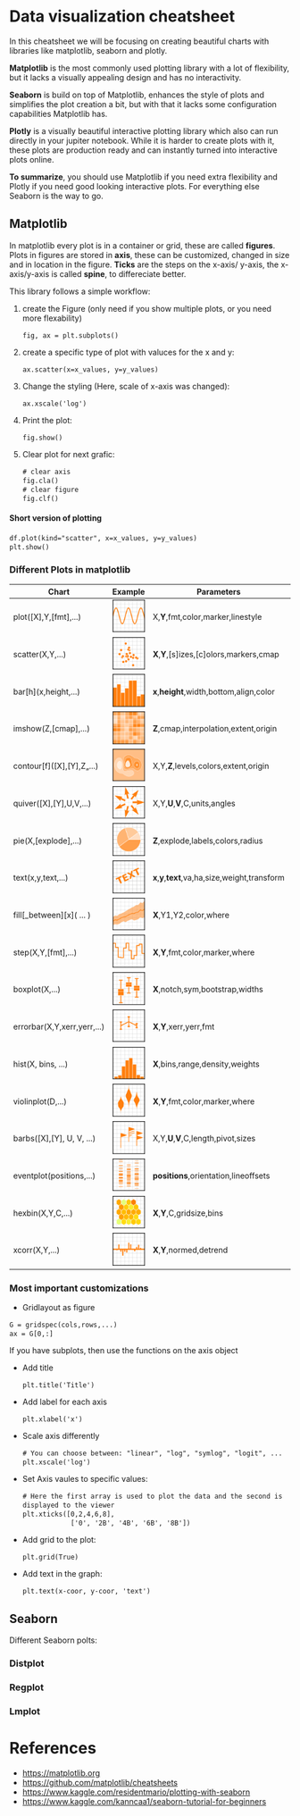# Data visualization cheatsheet

In this cheatsheet we will be focusing on creating beautiful charts with libraries like matplotlib, seaborn and plotly.

**Matplotlib** is the most commonly used plotting library with a lot of flexibility, but it lacks a visually appealing 
design and has no interactivity.

**Seaborn** is build on top of Matplotlib, enhances the style of plots  and simplifies the plot creation a bit, but 
with that it lacks some configuration capabilities Matplotlib has.

**Plotly** is a visually beautiful interactive plotting library which also can run directly in your jupiter notebook.
While it is harder to create plots with it, these plots are production ready and can instantly turned into interactive 
plots online.

**To summarize**, you should use Matplotlib if you need extra flexibility and Plotly if you need good looking 
interactive plots. For everything else Seaborn is the way to go.

## Matplotlib
In matplotlib every plot is in a container or grid, these are called **figures**. Plots in figures are stored in **axis**,
these can be customized, changed in size and in location in the figure. **Ticks** are the steps on the x-axis/ y-axis, the
x-axis/y-axis is called **spine**, to differeciate better.

This library follows a simple workflow:
 1. create the Figure (only need if you show multiple plots, or you need more flexability)
    ```
    fig, ax = plt.subplots()
    ```

 2. create a specific type of plot with valuces for the x and y:
    ```
    ax.scatter(x=x_values, y=y_values)
    ```
 3. Change the styling (Here, scale of x-axis was changed):
    ```
    ax.xscale('log')
    ```
 4. Print the plot:
    ```
    fig.show()
    ```
 5. Clear plot for next grafic:
    ```
    # clear axis
    fig.cla()
    # clear figure
    fig.clf()
    ``` 
    
#### Short version of plotting
```
df.plot(kind="scatter", x=x_values, y=y_values)
plt.show()
```

    
### Different Plots in matplotlib


| Chart | Example | Parameters | Description |
|-------|---------|------------|-------------|
| plot([X],Y,[fmt],...)         |  ![plot chart](./img/data_vis/basic-plot.svg "plot chart")            | X,**Y**,fmt,color,marker,linestyle        | 
| scatter(X,Y,...)              | ![scatter chart](./img/data_vis/basic-scatter.svg "scatter chart")    | **X**,**Y**,[s]izes,[c]olors,markers,cmap |
| bar\[h](x,height,...)         | ![bar chart](./img/data_vis/basic-bar.svg "bar chart")                | **x**,**height**,width,bottom,align,color |
| imshow(Z,[cmap],...)          | ![imshow chart](./img/data_vis/basic-imshow.svg "imshow chart")       | **Z**,cmap,interpolation,extent,origin    |
| contour\[f]([X],[Y],Z„...)    | ![contour chart](./img/data_vis/basic-contour.svg "contour chart")    | X,Y,**Z**,levels,colors,extent,origin     |
| quiver([X],[Y],U,V,...)       | ![quiver chart](./img/data_vis/basic-quiver.svg "quiver chart")       | X,Y,**U**,**V**,C,units,angles            |
| pie(X,[explode],...)          | ![pie chart](./img/data_vis/basic-pie.svg "pie chart")                | **Z**,explode,labels,colors,radius        |
| text(x,y,text,...)            | ![text chart](./img/data_vis/basic-text.svg "text chart")             | **x**,**y**,**text**,va,ha,size,weight,transform |
| fill\[_between]\[x]( ... )    | ![fill chart](./img/data_vis/basic-fill.svg "text fill")              | **X**,Y1,Y2,color,where                   |
| step(X,Y,[fmt],...)           | ![step chart](./img/data_vis/advanced-step.svg "step chart")          | **X**,**Y**,fmt,color,marker,where        |
| boxplot(X,...)                | ![boxplot chart](./img/data_vis/advanced-boxplot.svg "boxplot chart") | **X**,notch,sym,bootstrap,widths          |
| errorbar(X,Y,xerr,yerr,...)   | ![errorbar chart](./img/data_vis/advanced-errorbar.svg "errorbar chart") | **X**,**Y**,xerr,yerr,fmt              |
| hist(X, bins, ...)            | ![hist chart](./img/data_vis/advanced-hist.svg "hist chart")          | **X**,bins,range,density,weights          |
| violinplot(D,...)             | ![violin chart](./img/data_vis/advanced-violin.svg "violinplot")      | **X**,**Y**,fmt,color,marker,where        |
| barbs([X],[Y], U, V, ...)     | ![barbs chart](./img/data_vis/advanced-barbs.svg "barbs chart")       | X,Y,**U**,**V**,C,length,pivot,sizes      |
| eventplot(positions,...)      | ![eventplot chart](./img/data_vis/advanced-event.svg "barbs chart")   | **positions**,orientation,lineoffsets     |   
| hexbin(X,Y,C,...)             | ![hexbin chart](./img/data_vis/advanced-hexbin.svg "hexbin chart")    | **X**,**Y**,C,gridsize,bins               |
| xcorr(X,Y,...)                | ![xcorr chart](./img/data_vis/advanced-xcorr.svg "xcorr chart")       | **X**,**Y**,normed,detrend                |

### Most important customizations
* Gridlayout as figure
```
G = gridspec(cols,rows,...)
ax = G[0,:]
```

If you have subplots, then use the functions on the axis object
* Add title
    ```
    plt.title('Title')
    ```
* Add label for each axis
    ```
    plt.xlabel('x')
    ```
* Scale axis differently
    ```
    # You can choose between: "linear", "log", "symlog", "logit", ...
    plt.xscale('log')
    ```
* Set Axis vaules to specific values:
    ```
    # Here the first array is used to plot the data and the second is displayed to the viewer
    plt.xticks([0,2,4,6,8],
                ['0', '2B', '4B', '6B', '8B'])
    ```
* Add grid to the plot:
    ```
    plt.grid(True)
    ```
* Add text in the graph:
    ```
    plt.text(x-coor, y-coor, 'text')
    ```



## Seaborn


Different Seaborn polts:

### Distplot

### Regplot

### Lmplot




# References
* https://matplotlib.org
* https://github.com/matplotlib/cheatsheets
* https://www.kaggle.com/residentmario/plotting-with-seaborn
* https://www.kaggle.com/kanncaa1/seaborn-tutorial-for-beginners